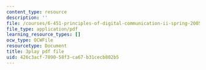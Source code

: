 ```yaml
---
content_type: resource
description: ''
file: /courses/6-451-principles-of-digital-communication-ii-spring-2005/426c3acf789058f3ca67b31cecb802b5_CxgU2Gtg5ro.pdf
file_type: application/pdf
learning_resource_types: []
ocw_type: OCWFile
resourcetype: Document
title: 3play pdf file
uid: 426c3acf-7890-58f3-ca67-b31cecb802b5
---
```

